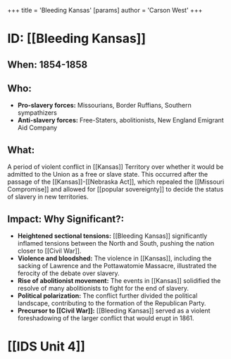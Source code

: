 +++
 title = 'Bleeding Kansas'
[params]
	author = 'Carson West'
+++
# ID: [[Bleeding Kansas]] 
## When: 1854-1858

## Who:
* **Pro-slavery forces:**  Missourians, Border Ruffians, Southern sympathizers
* **Anti-slavery forces:** Free-Staters, abolitionists, New England Emigrant Aid Company

## What:
A period of violent conflict in [[Kansas]] Territory over whether it would be admitted to the Union as a free or slave state. This occurred after the passage of the [[Kansas]]-[[Nebraska Act]], which repealed the [[Missouri Compromise]] and allowed for [[popular sovereignty]] to decide the status of slavery in new territories.

## Impact: Why Significant?: 
* **Heightened sectional tensions:** [[Bleeding Kansas]] significantly inflamed tensions between the North and South, pushing the nation closer to [[Civil War]].
* **Violence and bloodshed:** The violence in [[Kansas]], including the sacking of Lawrence and the Pottawatomie Massacre, illustrated the ferocity of the debate over slavery.
* **Rise of abolitionist movement:** The events in [[Kansas]] solidified the resolve of many abolitionists to fight for the end of slavery.
* **Political polarization:** The conflict further divided the political landscape, contributing to the formation of the Republican Party.
* **Precursor to [[Civil War]]:** [[Bleeding Kansas]] served as a violent foreshadowing of the larger conflict that would erupt in 1861. 

# [[IDS Unit 4]]